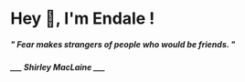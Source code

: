 <h1 title="head"> Hey 👋, I'm Endale !</h1>

**<h5><i>" Fear makes strangers of people who would be friends. "</i></h5>**

*<b>___ Shirley MacLaine ___</b>*
